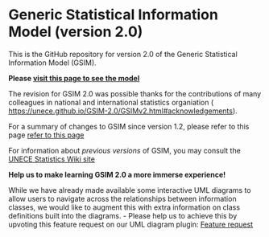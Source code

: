 # Generic Statistical Information Model (version 2.0)

This is the GitHub repository for version 2.0 of the Generic Statistical Information Model (GSIM). 

**Please [visit this page to see the model](https://unece.github.io/GSIM-2.0/GSIMv2.html)**

The revision for GSIM 2.0 was possible thanks for the contributions of many colleagues in national and international statistics organiation ( https://unece.github.io/GSIM-2.0/GSIMv2.html#acknowledgements).

For a summary of changes to GSIM since version 1.2, please refer to this page [refer to this page](https://github.com/UNECE/GSIM-2.0/blob/42b3f8ea173fd31a451e25b110ba7979a6064e40/Changes%20since%20GSIM%20v1.2/Introduction.md)

For information about _previous versions_ of GSIM, you may consult the [UNECE Statistics Wiki site](https://statswiki.unece.org/display/gsim/Old+versions+of+GSIM)

**Help us to make learning GSIM 2.0 a more immerse experience!**

While we have already made available some interactive UML diagrams to allow users to navigate across the relationships between information classes, we would like to augment this with extra information on class definitions built into the diagrams. - Please help us to achieve this by upvoting this feature request on our UML diagram plugin: [Feature request](https://github.com/jgraph/drawio/discussions/4094)
